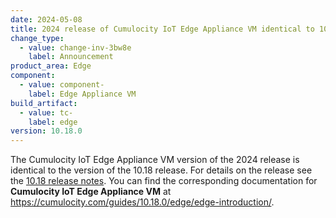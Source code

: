 ```yaml
---
date: 2024-05-08
title: 2024 release of Cumulocity IoT Edge Appliance VM identical to 10.18 release
change_type:
  - value: change-inv-3bw8e
    label: Announcement
product_area: Edge
component:
  - value: component-
    label: Edge Appliance VM
build_artifact:
  - value: tc-
    label: edge
version: 10.18.0
---
```

The Cumulocity IoT Edge Appliance VM version of the 2024 release is identical to the version of the 10.18 release. For details on the release see the [10.18 release notes](https://cumulocity.com/releasenotes/release-10-18-0/edge-10-18-0/). You can find the corresponding documentation for **Cumulocity IoT Edge Appliance VM** at https://cumulocity.com/guides/10.18.0/edge/edge-introduction/.

